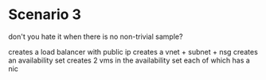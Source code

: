 # Scenario 3

don't you hate it when there is no non-trivial sample?

creates a load balancer with public ip
creates a vnet + subnet + nsg
creates an availability set
creates 2 vms in the availability set
each of which has a nic
